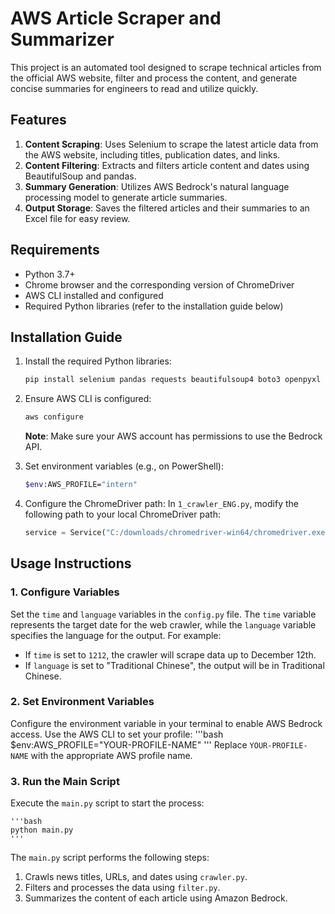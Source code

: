 # AWS Article Scraper and Summarizer

This project is an automated tool designed to scrape technical articles from the official AWS website, filter and process the content, and generate concise summaries for engineers to read and utilize quickly.

## Features

1. **Content Scraping**: Uses Selenium to scrape the latest article data from the AWS website, including titles, publication dates, and links.
2. **Content Filtering**: Extracts and filters article content and dates using BeautifulSoup and pandas.
3. **Summary Generation**: Utilizes AWS Bedrock's natural language processing model to generate article summaries.
4. **Output Storage**: Saves the filtered articles and their summaries to an Excel file for easy review.

## Requirements

- Python 3.7+
- Chrome browser and the corresponding version of ChromeDriver
- AWS CLI installed and configured
- Required Python libraries (refer to the installation guide below)

## Installation Guide

1. Install the required Python libraries:
    ```bash
    pip install selenium pandas requests beautifulsoup4 boto3 openpyxl
    ```

2. Ensure AWS CLI is configured:
    ```bash
    aws configure
    ```
    **Note**: Make sure your AWS account has permissions to use the Bedrock API.

3. Set environment variables (e.g., on PowerShell):
    ```bash
    $env:AWS_PROFILE="intern"
    ```

4. Configure the ChromeDriver path:
    In `1_crawler_ENG.py`, modify the following path to your local ChromeDriver path:
    ```python
    service = Service("C:/downloads/chromedriver-win64/chromedriver.exe")
    ```

## Usage Instructions


### 1. Configure Variables
Set the `time` and `language` variables in the `config.py` file. The `time` variable represents the target date for the web crawler, while the `language` variable specifies the language for the output. For example:
- If `time` is set to `1212`, the crawler will scrape data up to December 12th.
- If `language` is set to "Traditional Chinese", the output will be in Traditional Chinese.

### 2. Set Environment Variables
Configure the environment variable in your terminal to enable AWS Bedrock access. Use the AWS CLI to set your profile:
    '''bash
    $env:AWS_PROFILE="YOUR-PROFILE-NAME"
    '''
Replace `YOUR-PROFILE-NAME` with the appropriate AWS profile name.

### 3. Run the Main Script
Execute the `main.py` script to start the process:
    
    '''bash
    python main.py
    '''

The `main.py` script performs the following steps:
1. Crawls news titles, URLs, and dates using `crawler.py`.
2. Filters and processes the data using `filter.py`.
3. Summarizes the content of each article using Amazon Bedrock.

